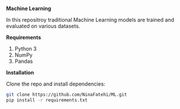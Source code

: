 **Machine Learning**

In this repositroy traditional Machine Learning models are trained and evaluated on various datasets.

**Requirements**
1.	Python 3
2.	NumPy
3.	Pandas

**Installation**

Clone the repo and install dependencies:
```bash
git clone https://github.com/NinaFatehi/ML.git
pip install -r requirements.txt
   

